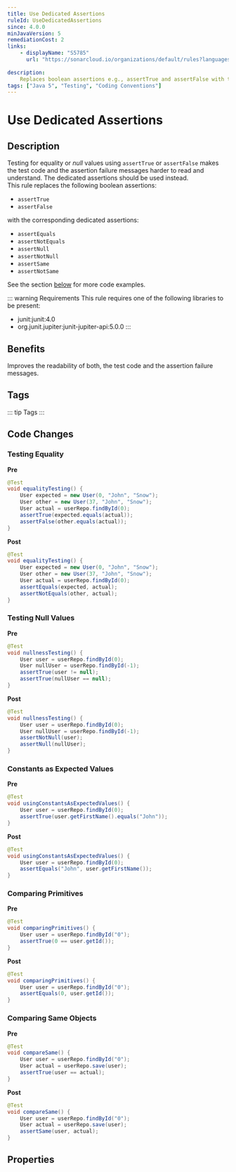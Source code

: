 ```yaml
---
title: Use Dedicated Assertions
ruleId: UseDedicatedAssertions
since: 4.0.0
minJavaVersion: 5
remediationCost: 2
links:
    - displayName: "S5785"
      url: "https://sonarcloud.io/organizations/default/rules?languages=java&open=java%3AS5785&q=S5785"
    
description:
    Replaces boolean assertions e.g., assertTrue and assertFalse with the corresponding dedicated assertions when testing for equality or null values. 
tags: ["Java 5", "Testing", "Coding Conventions"]
---
```


# Use Dedicated Assertions

## Description

Testing for equality or *null* values using `assertTrue` or `assertFalse` makes the test code and the assertion failure messages harder to read and understand. 
The dedicated assertions should be used instead.  
This rule replaces the following boolean assertions:
* `assertTrue` 
* `assertFalse` 

with the corresponding dedicated assertions: 
* `assertEquals`
* `assertNotEquals`
* `assertNull`
* `assertNotNull`
* `assertSame`
* `assertNotSame` 

See the section [below](#code-changes) for more code examples.

::: warning Requirements
This rule requires one of the following libraries to be present:
* junit:junit:4.0
* org.junit.jupiter:junit-jupiter-api:5.0.0
:::

## Benefits

Improves the readability of both, the test code and the assertion failure messages. 

## Tags

::: tip Tags
<TagLinks />
:::

## Code Changes

### Testing Equality

__Pre__
```java
@Test
void equalityTesting() {
    User expected = new User(0, "John", "Snow");
    User other = new User(37, "John", "Snow");
    User actual = userRepo.findById(0);
    assertTrue(expected.equals(actual));
    assertFalse(other.equals(actual));
}
```

__Post__
```java
@Test
void equalityTesting() {
    User expected = new User(0, "John", "Snow");
    User other = new User(37, "John", "Snow");
    User actual = userRepo.findById(0);
    assertEquals(expected, actual);
    assertNotEquals(other, actual);
}
```

### Testing Null Values

__Pre__
```java
@Test
void nullnessTesting() {
    User user = userRepo.findById(0);
    User nullUser = userRepo.findById(-1);
    assertTrue(user != null);
    assertTrue(nullUser == null);
}
```

__Post__
```java
@Test
void nullnessTesting() {
    User user = userRepo.findById(0);
    User nullUser = userRepo.findById(-1);
    assertNotNull(user);
    assertNull(nullUser);
}
```

### Constants as Expected Values

__Pre__
```java
@Test
void usingConstantsAsExpectedValues() {
    User user = userRepo.findById(0);
    assertTrue(user.getFirstName().equals("John"));
}
```

__Post__
```java
@Test
void usingConstantsAsExpectedValues() {
    User user = userRepo.findById(0);
    assertEquals("John", user.getFirstName());
}
```

### Comparing Primitives

__Pre__
```java
@Test
void comparingPrimitives() {
    User user = userRepo.findById("0");
    assertTrue(0 == user.getId());
}
```

__Post__
```java
@Test
void comparingPrimitives() {
    User user = userRepo.findById("0");
    assertEquals(0, user.getId());
}
```

### Comparing Same Objects

__Pre__
```java
@Test
void compareSame() {
    User user = userRepo.findById("0");
    User actual = userRepo.save(user);
    assertTrue(user == actual);
}
```

__Post__
```java
@Test
void compareSame() {
    User user = userRepo.findById("0");
    User actual = userRepo.save(user);
    assertSame(user, actual);
}
```

<VersionNotice />

## Properties

<RuleProperties />